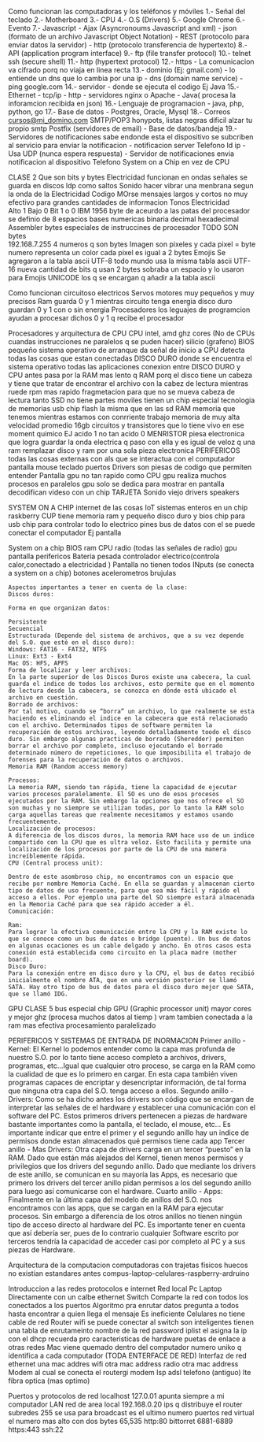 Como funcionan las computadoras y los teléfonos y móviles
  1.- Señal del teclado
  2.- Motherboard
  3.- CPU
  4.- O.S (Drivers)
  5.- Google Chrome
  6.- Evento
  7.- Javascript
    - Ajax (Asyncronoums Javascript and xml)
    - json (formato de un archivo Javascript Object Notation)
    - REST (protocolo para enviar datos la servidor)
    - http (protocolo transferencia de hypertexto)
  8.- API (application program interface)
  9.- ftp (file transfer protocol)
  10.- telnet ssh (secure shell)
  11.- http (hypertext protocol)
  12.- https
    - La comunicacion va cifrado porq no viaja en linea recta
  13.- dominio (Ej: gmail.com)
    - lo entiende un dns que lo cambia por una ip
    - dns (domain name service)
    - ping google.com
  14.- servidor
    - donde se ejecuta el codigo Ej Java
  15.- Ethernet
    - tcp/ip
    - http
    - servidores nginx o Apache
    - Java( procesa la inforamcion recibida en json)
  16.- Lenguaje de programacion
    - java, php, python, go
  17.- Base de datos
    - Postgres, Oracle, Mysql
  18.- Correos
    cursos@mi_domino.com
    SMTP/POP3
    honypots, listas negras
    dificil alzar tu propio smtp
    Postfix (servidores de email)
      - Base de datos/bandeja
  19.- Servidores de notificaciones
    sabe endonde esta el dispositivo
    se subcriben al servicio para enviar la notificacion
    - notificacion server
      Telefono
      Id
      ip
    - Usa UDP (nunca espera respuesta)
    - Servidor de notificaciones envia notificacion al dispositivo
    Telefono
      System on a Chip en vez de CPU

CLASE 2
  Que son bits y bytes
  Electricidad funcionan en ondas
  señales se guarda en discos ldp como saltos
  Sonido
    hacer vibrar una menbrana segun la onda de la Electricidad
  Codigo MOrse
    mensajes largos y cortos
    no muy efectivo para grandes cantidades de informacion
  Tonos Electricidad  
    Alto 1
    Bajo 0
  Bit
    1 o 0
  IBM 1956
    byte
      de aceurdo a las patas del procesador
      se definio de 8 espacios
    bases numericas
      binaria
      decimal
      hexadecimal
    Assembler
      bytes especiales de instruccines de procesador
    TODO SON bytes  
      192.168.7.255 4 numeros q son bytes
      Imagen
        son pixeles y cada pixel = byte numero representa un color
        cada pixel es igual a 2 bytes
      Emojis
        Se agregaron a la tabla ascii
    UTF-8
      todo mundo usa la misma tabla ascii
    UTF-16
      nueva cantidad de bits q usan 2 bytes
      sobraba un espacio y lo usaron para Emojis
    UNICODE
      los q se encargan q añadir a la tabla ascii

Como funcionan circuitoso electricos
  Servos
    motores muy pequeños y muy precisos
  Ram
    guarda 0 y 1 mientras circuito tenga energia
  disco duro
    guardan 0 y 1 con o sin energia
  Procesadores
    los leguajes de programcion ayudan a procesar dichos 0 y 1 q recibe el procesador

Procesadores y arquitectura de CPU
  CPU
    intel, amd
    ghz
    cores (No de CPUs cuandas instrucciones ne paralelos q se puden hacer)
    silicio (grafeno)
  BIOS
    pequeño sistema operativo de arranque
    da señal de inicio a CPU
    detecta todas las cosas que estan conectadas
  DISCO DURO
    donde se encuentra el sistema operativo
    todas las aplicaciones
    conexion entre DISCO DURO y CPU
      antes pasa por la RAM
    mas lento q RAM
    porq el disco tiene un cabeza y tiene que tratar de encontrar el archivo con la cabez de lectura mientras ruede
    rpm mas rapido
    fragmetacion para que no se mueva cabeza de lectura tanto
  SSD
    no tiene partes moviles
    tienen un chip especial
    tecnologia de memorias usb
    chip flash
    la misma que en las sd
  RAM
    memoria que tenemos mientras estamos con conrriente trabajo
    memoria de muy alta velocidad
    promedio 16gb
    circuitos y transistores que lo tiene vivo en ese moment quimico EJ acido 1 no tan acido 0
  MENRISTOR
    piesa electronica que logra guardar la onda electrica q paso con ella y es igual de veloz q una ram
    remplazar disco y ram por una sola pieza electronica
  PERIFERICOS
    todas las cosas externas con als que se interactua con el computador
      pantalla
      mouse
      teclado
      puertos
  Drivers
    son piesas de codigo que permiten entender
    Pantalla
      gpu no tan rapido como CPU
      gpu realiza muchos procesos en paralelos
      gpu solo se dedica para mostrar en pantalla
      decodifican videso con un chip
  TARJETA Sonido
    viejo
    drivers speakers

SYSTEM ON A CHIP
  internet de las cosas IoT
  sistemas enteros en un chip
  raskberry
  CUP tiene memoria ram y pequeño disco duro y bios
  chip para usb
  chip para controlar todo lo electrico
  pines
    bus de datos con el se puede conectar el computador Ej pantalla

  System on a chip
    BIOS
    ram
    CPU
    radio (todas las señales de radio)
    gpu pantalla
    perifericos
  Bateria
    pesada
    controlador electrico(controla calor,conectado a electricidad )
  Pantalla
    no tienen todos
  INputs (se conecta a system on a chip)
    botones
    acelerometros
    brujulas

    Aspectos importantes a tener en cuenta de la clase:
    Discos duros:

    Forma en que organizan datos:

    Persistente
    Secuencial
    Estructurada (Depende del sistema de archivos, que a su vez depende del S.O. que esté en el disco duro):
    Windows: FAT16 - FAT32, NTFS
    Linux: Ext3 - Ext4
    Mac OS: HFS, APFS
    Forma de localizar y leer archivos:
    En la parte superior de los Discos Duros existe una cabecera, la cual guarda el indice de todos los archivos, esto permite que en el momento de lectura desde la cabecera, se conozca en dónde está ubicado el archivo en cuestión.
    Borrado de archivos:
    Por tal motivo, cuando se “borra” un archivo, lo que realmente se esta haciendo es eliminando el indice en la cabecera que está relacionado con el archivo. Determinados tipos de software permiten la recuperación de estos archivos, leyendo detalladamente toodo el disco duro. Sin embargo algunas practicas de borrado (Sheredder) permiten borrar el archivo por completo, incluso ejecutando el borrado determinado número de repeticiones, lo que imposibilita el trabajo de forenses para la recuperación de datos o archivos.
    Memoria RAM (Random access memory)

    Procesos:
    La memoria RAM, siendo tan rápida, tiene la capacidad de ejecutar varios procesos paralelamente. El SO es uno de esos procesos ejecutados por la RAM. Sin embargo la opciones que nos ofrece el SO son muchas y no siempre se utilizan todas, por lo tanto la RAM solo carga aquellas tareas que realmente necesitamos y estamos usando frecuentemente.
    Localización de procesos:
    A diferencia de los discos duros, la memoria RAM hace uso de un indice compartido con la CPU que es ultra veloz. Esto facilita y permite una localización de los procesos por parte de la CPU de una manera increíblemente rápida.
    CPU (Central process unit):

    Dentro de este asombroso chip, no encontramos con un espacio que recibe por nombre Memoria Caché. En ella se guardan y almacenan cierto tipo de datos de uso frecuente, para que sea más fácil y rápido el acceso a ellos. Por ejemplo una parte del SO siempre estará almacenada en la Memoria Caché para que sea rápido acceder a él.
    Comunicación:

    Ram:
    Para lograr la efectiva comunicación entre la CPU y la RAM existe lo que se conoce como un bus de datos o bridge (puente). Un bus de datos en algunas ocaciones es un cable delgado y ancho. En otros casos esta conexión está establecida como circuito en la placa madre (mother board).
    Disco Duro:
    Para la conexión entre en disco duro y la CPU, el bus de datos recibió inicialmente el nombre ATA, que en una versión posterior se llamó SATA. Hay otro tipo de bus de datos para el disco duro mejor que SATA, que se llamó IDG.

GPU CLASE 5
  bus especial chip GPU (Graphic processor unit)
  mayor cores y mejor ghz (procesa muchos datos al tiemp ) vram
  tambien conectada a la ram
  mas efectiva procesamiento paralelizado

PERIFERICOS Y SISTEMAS DE ENTRADA DE INORMACION
Primer anillo - Kernel: El Kernel lo podemos entender como la capa mas profunda de nuestro S.O. por lo tanto tiene acceso completo a archivos, drivers, programas, etc…Igual que cualquier otro proceso, se carga en la RAM como la cualidad de que es lo primero en cargar.
En esta capa también viven programas capaces de encriptar y desencriptar información, de tal forma que ninguna otra capa del S.O. tenga acceso a ellos.
Segundo anillo - Drivers: Como se ha dicho antes los drivers son código que se encargan de interpretar las señales de el hardware y establecer una comunicación con el software del PC. Estos primeros drivers pertenecen a piezas de hardware bastante importantes como la pantalla, el teclado, el mouse, etc…
Es importante indicar que entre el primer y el segundo anillo hay un indice de permisos donde estan almacenados qué permisos tiene cada app
Tercer anillo - Mas Drivers: Otra capa de drivers carga en un tercer “puesto” en la RAM. Dado que están más alejados del Kernel, tienen menos permisos y privilegios que los drivers del segundo anillo. Dado que mediante los drivers de este anillo, se comunican en su mayoría las Apps, es necesario que primero los drivers del tercer anillo pidan permisos a los del segundo anillo para luego así comunicarse con el hardware.
Cuarto anillo - Apps: Finalmente en la última capa del modelo de anillos del S.O. nos encontramos con las apps, que se cargan en la RAM para ejecutar procesos. Sin embargo a diferencia de los otros anillos no tienen ningún tipo de acceso directo al hardware del PC. Es importante tener en cuenta que así debería ser, pues de lo contrario cualquier Software escrito por terceros tendría la capacidad de acceder casi por completo al PC y a sus piezas de Hardware.

Arquitectura de la computacion
  computadoras con trajetas fisicos huecos
  no existian estandares antes
  compus-laptop-celulares-raspberry-ardruino

Introduccion a las redes protocolos e internet
  Red local
    Pc
    Laptop
      Directamente con un calbe ethernet
      Switch
        Comparte la red con todos los conectados a los puertos
        Algoritmo pra enrutar datos
          pregunta a todos hasta encontrar a quien llega el mensaje
        Es ineficiente
        Celulares no tiene cable de red
      Router wifi
        se puede conectar al switch
        son inteligentes tienen una tabla de enrutameinto
          nombre de la red
          password
          iplist
        el asigna la ip con el dhcp
        recuerda pro caracteristicas de hardware
        puetas de enlace a otras redes
      Mac
        viene quemado dentro del computador
        numero uniko q identifica a cada computador (TODA ENTERFACE DE RED)
        Interfaz de red
          ethernet una mac addres
          wifi otra mac address
          radio otra mac address
      Modem
        al cual se conecta el routergi
        modem Isp
          adsl
          telefono (antiguo)
          lte
          fibra optica (mas optimo)

Puertos y protocolos de red
  localhost
    127.0.01
    apunta siempre a mi computador
  LAN
    red de area local
    192.168.0.20
    ips q distribuye el router
    subredes
    255
      se usa para broadcast es el ultimo numero
    puertos
      red virtual
      el numero mas alto con dos bytes
        65,535
      http:80
      bittorret
        6881-6889
      https:443
      ssh:22
